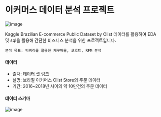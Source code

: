 # 이커머스 데이터 분석 프로젝트
![image](https://github.com/wbin0718/e-commerce_data_analysis/assets/104637982/f6a3f9a2-8a1e-495e-a5e7-8f310044521b)

Kaggle Brazilian E-commerce Public Dataset by Olist 데이터를 활용하여 EDA 및 sql을 활용해 간단한 비즈니스 분석을 위한 프로젝트입니다.

`분석 목표: 빅쿼리를 활용한 재구매율, 코호트, RFM 분석`

#### 데이터

* 출처: [데이터 셋 링크](https://www.kaggle.com/datasets/olistbr/brazilian-ecommerce)
* 설명: 브라질 이커머스 Olist Store의 주문 데이터
* 기간: 2016~2018년 사이의 약 10만건의 주문 데이터

#### 데이터 스키마
 
![image](https://github.com/wbin0718/e-commerce_data_analysis/assets/104637982/2d9cfc02-1a09-405b-9e22-673e5c12f211)





